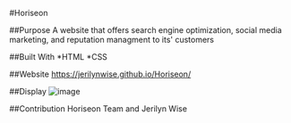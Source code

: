 #Horiseon

##Purpose
A website that offers search engine optimization, social media marketing, and reputation managment to its' customers

##Built With
*HTML
*CSS

##Website 
https://jerilynwise.github.io/Horiseon/

##Display
![image](https://user-images.githubusercontent.com/102970872/164520248-86832c00-06da-45e8-a0ae-ef2570744a39.png)


##Contribution
Horiseon Team and Jerilyn Wise 

